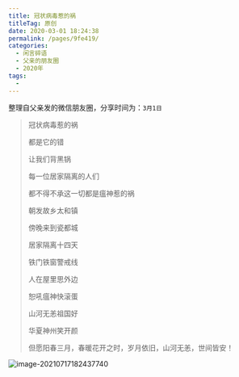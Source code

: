 ```yaml
---
title: 冠状病毒惹的祸
titleTag: 原创
date: 2020-03-01 18:24:38
permalink: /pages/9fe419/
categories:
  - 闲言碎语
  - 父亲的朋友圈
  - 2020年
tags:
  - 
---
```

整理自父亲发的微信朋友圈，分享时间为：`3月1日`

> 冠状病毒惹的祸
>
> 
>
> 都是它的错
>
> 让我们背黑锅
>
> 每一位居家隔离的人们
>
> 都不得不承这一切都是瘟神惹的祸
>
> 
>
> 
>
> 朝发故乡太和镇
>
> 傍晚来到瓷都城
>
> 居家隔离十四天
>
> 铁门铁窗警戒线
>
> 人在屋里思外边
>
> 恕吼瘟神快滚蛋
>
> 山河无恙祖国好
>
> 华夏神州笑开颜
>
> 
>
> 
>
> 
>
> 但愿阳春三月，春暖花开之时，岁月依旧，山河无恙，世间皆安！

![image-20210717182437740](http://t.eryajf.net/imgs/2021/09/ebe016daeaae911a.jpg)